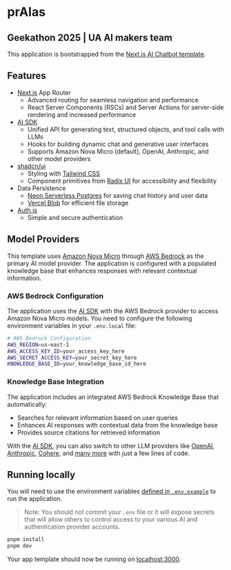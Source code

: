 # prAIas

## Geekathon 2025 | UA AI makers team

This application is bootstrapped from the [Next.js AI Chatbot template](https://vercel.com/templates/ai/nextjs-ai-chatbot).

## Features

- [Next.js](https://nextjs.org) App Router
  - Advanced routing for seamless navigation and performance
  - React Server Components (RSCs) and Server Actions for server-side rendering and increased performance
- [AI SDK](https://ai-sdk.dev/docs/introduction)
  - Unified API for generating text, structured objects, and tool calls with LLMs
  - Hooks for building dynamic chat and generative user interfaces
  - Supports Amazon Nova Micro (default), OpenAI, Anthropic, and other model providers
- [shadcn/ui](https://ui.shadcn.com)
  - Styling with [Tailwind CSS](https://tailwindcss.com)
  - Component primitives from [Radix UI](https://radix-ui.com) for accessibility and flexibility
- Data Persistence
  - [Neon Serverless Postgres](https://vercel.com/marketplace/neon) for saving chat history and user data
  - [Vercel Blob](https://vercel.com/storage/blob) for efficient file storage
- [Auth.js](https://authjs.dev)
  - Simple and secure authentication

## Model Providers

This template uses [Amazon Nova Micro](https://aws.amazon.com/bedrock/nova/) through [AWS Bedrock](https://aws.amazon.com/bedrock/) as the primary AI model provider. The application is configured with a populated knowledge base that enhances responses with relevant contextual information.

### AWS Bedrock Configuration

The application uses the [AI SDK](https://ai-sdk.dev/docs/introduction) with the AWS Bedrock provider to access Amazon Nova Micro models. You need to configure the following environment variables in your `.env.local` file:

```bash
# AWS Bedrock Configuration
AWS_REGION=us-east-1
AWS_ACCESS_KEY_ID=your_access_key_here
AWS_SECRET_ACCESS_KEY=your_secret_key_here
KNOWLEDGE_BASE_ID=your_knowledge_base_id_here
```

### Knowledge Base Integration

The application includes an integrated AWS Bedrock Knowledge Base that automatically:

- Searches for relevant information based on user queries
- Enhances AI responses with contextual data from the knowledge base
- Provides source citations for retrieved information

With the [AI SDK](https://ai-sdk.dev/docs/introduction), you can also switch to other LLM providers like [OpenAI](https://openai.com), [Anthropic](https://anthropic.com), [Cohere](https://cohere.com/), and [many more](https://ai-sdk.dev/providers/ai-sdk-providers) with just a few lines of code.

## Running locally

You will need to use the environment variables [defined in `.env.example`](.env.example) to run the application.

> Note: You should not commit your `.env` file or it will expose secrets that will allow others to control access to your various AI and authentication provider accounts.

```bash
pnpm install
pnpm dev
```

Your app template should now be running on [localhost:3000](http://localhost:3000).
